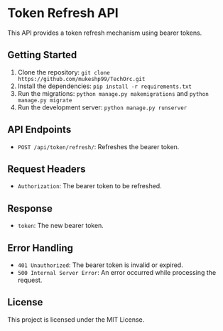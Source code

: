 Token Refresh API
================

This API provides a token refresh mechanism using bearer tokens.

Getting Started
---------------

1. Clone the repository: `git clone https://github.com/mukeshp99/TechOrc.git`
2. Install the dependencies: `pip install -r requirements.txt`
3. Run the migrations: `python manage.py makemigrations` and `python manage.py migrate`
4. Run the development server: `python manage.py runserver`

API Endpoints
-------------

* `POST /api/token/refresh/`: Refreshes the bearer token.

Request Headers
---------------

* `Authorization`: The bearer token to be refreshed.

Response
--------

* `token`: The new bearer token.

Error Handling
--------------

* `401 Unauthorized`: The bearer token is invalid or expired.
* `500 Internal Server Error`: An error occurred while processing the request.

License
-------

This project is licensed under the MIT License.
